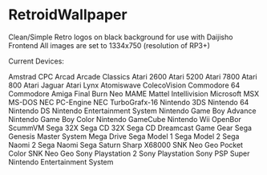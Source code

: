 # RetroidWallpaper

Clean/Simple Retro logos on black background for use with Daijisho Frontend
All images are set to 1334x750 (resolution of RP3+)

Current Devices:

Amstrad CPC
Arcad
Arcade Classics
Atari 2600
Atari 5200
Atari 7800
Atari 800
Atari Jaguar
Atari Lynx
Atomiswave
ColecoVision
Commodore 64
Commodore Amiga
Final Burn Neo
MAME
Mattel Intellivision
Microsoft MSX
MS-DOS
NEC PC-Engine
NEC TurboGrafx-16
Nintendo 3DS
Nintendo 64
Nintendo DS
Nintendo Entertainment System
Nintendo Game Boy Advance
Nintendo Game Boy Color
Nintendo GameCube
Nintendo Wii
OpenBor
ScummVM
Sega 32X
Sega CD 32X
Sega CD
Dreamcast
Game Gear
Sega Genesis
Master System
Mega Drive
Sega Model 1
Sega Model 2
Sega Naomi 2
Sega Naomi
Sega Saturn
Sharp X68000
SNK Neo Geo Pocket Color
SNK Neo Geo
Sony Playstation 2
Sony Playstation
Sony PSP
Super Nintendo Entertainment System
